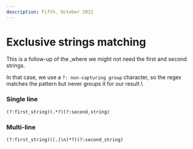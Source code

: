 ```yaml
---
description: Fifth, October 2022
---
```


# Exclusive strings matching

This is a follow-up of the [.](./ "mention")where we might not need the first and second strings.

In that case, we use a `?: non-capturing group` character, so the regex matches the pattern but never groups it for our result.\


### Single line

```regex
(?:first_string)(.*?)(?:second_string)
```

### Multi-line

```
(?:first_string)((.|\n)*?)(?:second_string)
```
